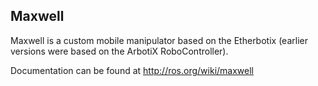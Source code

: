 ## Maxwell
Maxwell is a custom mobile manipulator based on the Etherbotix
(earlier versions were based on the ArbotiX RoboController).

Documentation can be found at http://ros.org/wiki/maxwell
